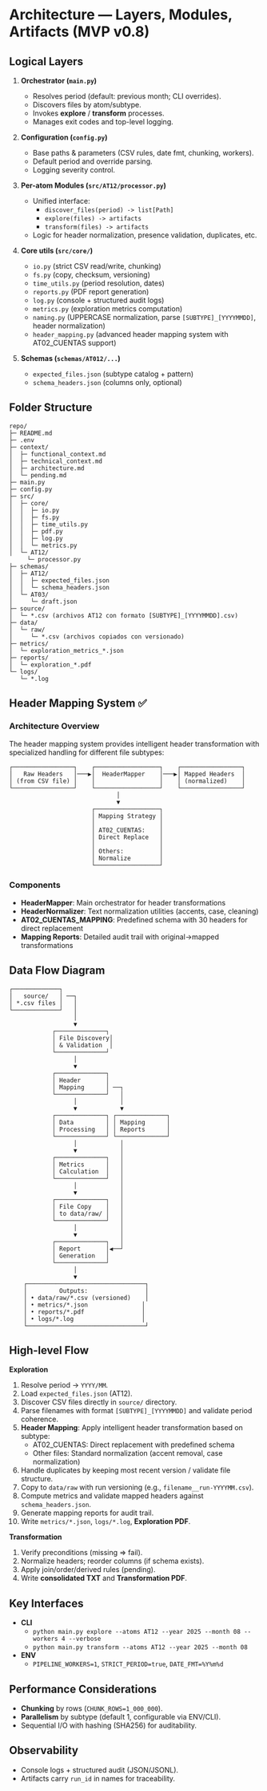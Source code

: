 # Architecture — Layers, Modules, Artifacts (MVP v0.8)

## Logical Layers
1. **Orchestrator (`main.py`)**
   - Resolves period (default: previous month; CLI overrides).
   - Discovers files by atom/subtype.
   - Invokes **explore** / **transform** processes.
   - Manages exit codes and top-level logging.

2. **Configuration (`config.py`)**
   - Base paths & parameters (CSV rules, date fmt, chunking, workers).
   - Default period and override parsing.
   - Logging severity control.

3. **Per-atom Modules (`src/AT12/processor.py`)**
   - Unified interface:
     - `discover_files(period) -> list[Path]`
     - `explore(files) -> artifacts`
     - `transform(files) -> artifacts`
   - Logic for header normalization, presence validation, duplicates, etc.

4. **Core utils (`src/core/`)**
   - `io.py` (strict CSV read/write, chunking)
   - `fs.py` (copy, checksum, versioning)
   - `time_utils.py` (period resolution, dates)
   - `reports.py` (PDF report generation)
   - `log.py` (console + structured audit logs)
   - `metrics.py` (exploration metrics computation)
   - `naming.py` (UPPERCASE normalization, parse `[SUBTYPE]_[YYYYMMDD]`, header normalization)
   - `header_mapping.py` (advanced header mapping system with AT02_CUENTAS support)

5. **Schemas (`schemas/AT012/...`)**
   - `expected_files.json` (subtype catalog + pattern)
   - `schema_headers.json` (columns only, optional)

## Folder Structure
```
repo/
├─ README.md
├─ .env
├─ context/
│  ├─ functional_context.md
│  ├─ technical_context.md
│  ├─ architecture.md
│  └─ pending.md
├─ main.py
├─ config.py
├─ src/
│  ├─ core/
│  │  ├─ io.py
│  │  ├─ fs.py
│  │  ├─ time_utils.py
│  │  ├─ pdf.py
│  │  ├─ log.py
│  │  └─ metrics.py
│  └─ AT12/
     └─ processor.py
├─ schemas/
│  ├─ AT12/
│  │  ├─ expected_files.json
│  │  └─ schema_headers.json
│  └─ AT03/
│     └─ draft.json
├─ source/
│  └─ *.csv (archivos AT12 con formato [SUBTYPE]_[YYYYMMDD].csv)
├─ data/
│  └─ raw/
│     └─ *.csv (archivos copiados con versionado)
├─ metrics/
│  └─ exploration_metrics_*.json
├─ reports/
│  └─ exploration_*.pdf
└─ logs/
   └─ *.log
```

## Header Mapping System ✅

### Architecture Overview
The header mapping system provides intelligent header transformation with specialized handling for different file subtypes:

```
┌─────────────────┐    ┌──────────────────┐    ┌─────────────────┐
│   Raw Headers   │───▶│  HeaderMapper    │───▶│ Mapped Headers  │
│ (from CSV file) │    │                  │    │ (normalized)    │
└─────────────────┘    └──────────────────┘    └─────────────────┘
                              │
                              ▼
                       ┌──────────────────┐
                       │ Mapping Strategy │
                       │                  │
                       │ AT02_CUENTAS:    │
                       │ Direct Replace   │
                       │                  │
                       │ Others:          │
                       │ Normalize        │
                       └──────────────────┘
```

### Components
- **HeaderMapper**: Main orchestrator for header transformations
- **HeaderNormalizer**: Text normalization utilities (accents, case, cleaning)
- **AT02_CUENTAS_MAPPING**: Predefined schema with 30 headers for direct replacement
- **Mapping Reports**: Detailed audit trail with original→mapped transformations

## Data Flow Diagram

```
┌─────────────┐
│   source/   │ ──┐
│ *.csv files │   │
└─────────────┘   │
                  │
                  ▼
            ┌──────────────┐
            │ File Discovery│
            │ & Validation  │
            └──────────────┘
                  │
                  ▼
            ┌──────────────┐
            │ Header       │
            │ Mapping      │ ──┐
            └──────────────┘   │
                  │            │
                  ▼            ▼
            ┌──────────────┐ ┌──────────────┐
            │ Data         │ │ Mapping      │
            │ Processing   │ │ Reports      │
            └──────────────┘ └──────────────┘
                  │            │
                  ▼            │
            ┌──────────────┐   │
            │ Metrics      │   │
            │ Calculation  │   │
            └──────────────┘   │
                  │            │
                  ▼            │
            ┌──────────────┐   │
            │ File Copy    │   │
            │ to data/raw/ │   │
            └──────────────┘   │
                  │            │
                  ▼            │
            ┌──────────────┐   │
            │ Report       │◀──┘
            │ Generation   │
            └──────────────┘
                  │
                  ▼
    ┌─────────────────────────────────┐
    │         Outputs:                │
    │ • data/raw/*.csv (versioned)    │
    │ • metrics/*.json               │
    │ • reports/*.pdf                │
    │ • logs/*.log                   │
    └─────────────────────────────────┘
```

## High-level Flow

**Exploration**
1. Resolve period → `YYYY/MM`.
2. Load `expected_files.json` (AT12).
3. Discover CSV files directly in `source/` directory.
4. Parse filenames with format `[SUBTYPE]_[YYYYMMDD]` and validate period coherence.
5. **Header Mapping**: Apply intelligent header transformation based on subtype:
   - AT02_CUENTAS: Direct replacement with predefined schema
   - Other files: Standard normalization (accent removal, case normalization)
6. Handle duplicates by keeping most recent version / validate file structure.
7. Copy to `data/raw` with run versioning (e.g., `filename__run-YYYYMM.csv`).
8. Compute metrics and validate mapped headers against `schema_headers.json`.
9. Generate mapping reports for audit trail.
10. Write `metrics/*.json`, `logs/*.log`, **Exploration PDF**.

**Transformation**
1. Verify preconditions (missing ⇒ fail).
2. Normalize headers; reorder columns (if schema exists).
3. Apply join/order/derived rules (pending).
4. Write **consolidated TXT** and **Transformation PDF**.

## Key Interfaces
- **CLI**
  - `python main.py explore --atoms AT12 --year 2025 --month 08 --workers 4 --verbose`
  - `python main.py transform --atoms AT12 --year 2025 --month 08`
- **ENV**
  - `PIPELINE_WORKERS=1`, `STRICT_PERIOD=true`, `DATE_FMT=%Y%m%d`

## Performance Considerations
- **Chunking** by rows (`CHUNK_ROWS=1_000_000`).
- **Parallelism** by subtype (default 1, configurable via ENV/CLI).
- Sequential I/O with hashing (SHA256) for auditability.

## Observability
- Console logs + structured audit (JSON/JSONL).
- Artifacts carry `run_id` in names for traceability.
